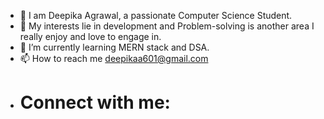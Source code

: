 - 👋 I am Deepika Agrawal, a passionate Computer Science Student.
- 👀  My interests lie in development and Problem-solving is another area I really enjoy and love to engage in.
- 🌱 I’m currently learning MERN stack and DSA.
- 📫 How to reach me deepikaa601@gmail.com
- # Connect with me:
  

<!---
DeepikaaAgrawal/DeepikaaAgrawal is a ✨ special ✨ repository because its `README.md` (this file) appears on your GitHub profile.
You can click the Preview link to take a look at your changes.
--->
